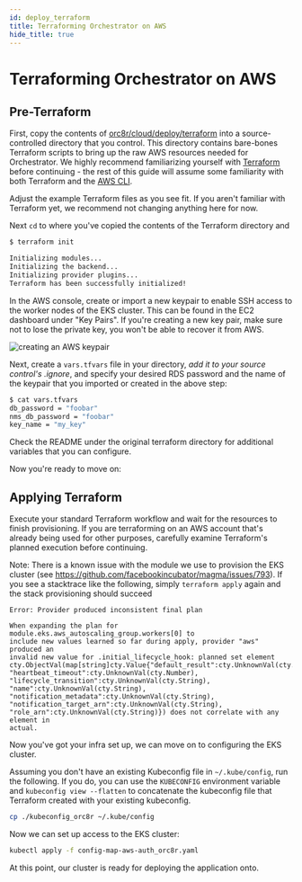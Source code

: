 ```yaml
---
id: deploy_terraform
title: Terraforming Orchestrator on AWS
hide_title: true
---
```

# Terraforming Orchestrator on AWS

## Pre-Terraform

First, copy the contents of [orc8r/cloud/deploy/terraform](https://github.com/facebookincubator/magma/tree/master/orc8r/cloud/deploy/terraform)
into a source-controlled directory that you control. This directory contains
bare-bones Terraform scripts to bring up the raw AWS resources needed for
Orchestrator. We highly recommend familiarizing yourself with [Terraform](https://www.terraform.io/)
before continuing - the rest of this guide will assume some familiarity with
both Terraform and the [AWS CLI](https://aws.amazon.com/cli/).

Adjust the example Terraform files as you see fit. If you aren't familiar with
Terraform yet, we recommend not changing anything here for now.

Next `cd` to where you've copied the contents of the Terraform directory and

```bash
$ terraform init

Initializing modules...
Initializing the backend...
Initializing provider plugins...
Terraform has been successfully initialized!
```

In the AWS console, create or import a new keypair to enable SSH access to the
worker nodes of the EKS cluster. This can be found in the EC2 dashboard under
"Key Pairs". If you're creating a new key pair, make sure not to lose the
private key, you won't be able to recover it from AWS.

![creating an AWS keypair](assets/keypair.png)

Next, create a `vars.tfvars` file in your directory, *add it to your source
control's .ignore*, and specify your desired RDS password and the name of the
keypair that you imported or created in the above step:

```bash
$ cat vars.tfvars
db_password = "foobar"
nms_db_password = "foobar"
key_name = "my_key"
```

Check the README under the original terraform directory for additional
variables that you can configure.

Now you're ready to move on:

## Applying Terraform

Execute your standard Terraform workflow and wait for the resources to finish
provisioning. If you are terraforming on an AWS account that's already being
used for other purposes, carefully examine Terraform's planned execution before
continuing.

Note: There is a known issue with the module we use to provision the EKS
cluster (see https://github.com/facebookincubator/magma/issues/793).
If you see a stacktrace like the following, simply `terraform apply` again
and the stack provisioning should succeed

```
Error: Provider produced inconsistent final plan

When expanding the plan for module.eks.aws_autoscaling_group.workers[0] to
include new values learned so far during apply, provider "aws" produced an
invalid new value for .initial_lifecycle_hook: planned set element
cty.ObjectVal(map[string]cty.Value{"default_result":cty.UnknownVal(cty.String),
"heartbeat_timeout":cty.UnknownVal(cty.Number),
"lifecycle_transition":cty.UnknownVal(cty.String),
"name":cty.UnknownVal(cty.String),
"notification_metadata":cty.UnknownVal(cty.String),
"notification_target_arn":cty.UnknownVal(cty.String),
"role_arn":cty.UnknownVal(cty.String)}) does not correlate with any element in
actual.
```

Now you've got your infra set up, we can move on to configuring the EKS cluster.

Assuming you don't have an existing Kubeconfig file in `~/.kube/config`, run
the following. If you do, you can use the `KUBECONFIG` environment variable
and `kubeconfig view --flatten` to concatenate the kubeconfig file that
Terraform created with your existing kubeconfig.

```bash
cp ./kubeconfig_orc8r ~/.kube/config
```

Now we can set up access to the EKS cluster:

```bash
kubectl apply -f config-map-aws-auth_orc8r.yaml
```

At this point, our cluster is ready for deploying the application onto.
